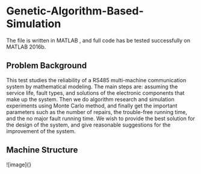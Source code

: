 # Genetic-Algorithm-Based-Simulation
The file is written in MATLAB , and full code has be tested successfully on MATLAB 2016b.
## Problem Background

This test studies the reliability of a RS485 multi-machine communication system by mathematical 
modeling. The main steps are: assuming the service life, fault types, and solutions of the electronic 
components that make up the system. Then we do algorithm research and simulation experiments using 
Monte Carlo method, and finally get the important parameters such as the number of repairs, the 
trouble-free running time, and the no major fault running time. We wish to provide the best solution for 
the design of the system, and give reasonable suggestions for the improvement of the system.
## Machine Structure
![image]{}

